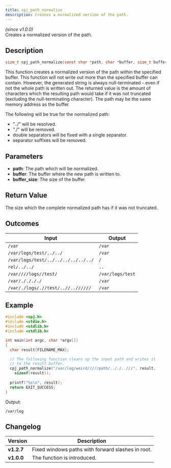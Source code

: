 ```yaml
---
title: cpj_path_normalize
description: Creates a normalized version of the path.
---
```


_(since v1.0.0)_  
Creates a normalized version of the path.

## Description
```c
size_t cpj_path_normalize(const char *path, char *buffer, size_t buffer_size);
```

This function creates a normalized version of the path within the specified buffer. This function will not write out more than the specified buffer can contain. However, the generated string is always null-terminated - even if not the whole path is written out. The returned value is the amount of characters which the resulting path would take if it was not truncated (excluding the null-terminating character). The path may be the same memory address as the buffer.

The following will be true for the normalized path:
 * "../" will be resolved.
 * "./" will be removed.
 * double separators will be fixed with a single separator.
 * separator suffixes will be removed.

## Parameters
 * **path**: The path which will be normalized.
 * **buffer**: The buffer where the new path is written to.
 * **buffer_size**: The size of the buffer.

## Return Value
The size which the complete normalized path has if it was not truncated.

## Outcomes

| Input                               | Output           |
|-------------------------------------|------------------|
| `/var`                              | `/var`           |
| `/var/logs/test/../../`             | `/var`           |
| `/var/logs/test/../../../../../../` | `/`              |
| `rel/../../`                        | `..`             |
| `/var////logs//test/`               | `/var/logs/test` |
| `/var/././././`                     | `/var`           |
| `/var/./logs/.//test/..//..//////`  | `/var`           |


## Example
```c
#include <cpj.h>
#include <stdio.h>
#include <stdlib.h>
#include <stdlib.h>

int main(int argc, char *argv[])
{
  char result[FILENAME_MAX];

  // The following function cleans up the input path and writes it
  // to the result buffer.
  cpj_path_normalize("/var/log/weird/////path/.././..///", result,
    sizeof(result));
  
  printf("%s\n", result);
  return EXIT_SUCCESS;
}
```

Output:
```
/var/log
```

## Changelog

| Version    | Description                                       |
|------------|---------------------------------------------------|
| **v1.2.7** | Fixed windows paths with forward slashes in root. |
| **v1.0.0** | The function is introduced.                       |